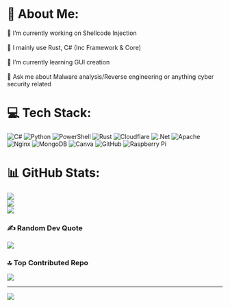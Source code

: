 # 💫 About Me:
🔭 I’m currently working on Shellcode Injection<br><br>🧠 I mainly use Rust, C# (Inc Framework & Core)<br><br>🌱 I’m currently learning GUI creation<br><br>💬 Ask me about Malware analysis/Reverse engineering or anything cyber security related


# 💻 Tech Stack:
![C#](https://img.shields.io/badge/c%23-%23239120.svg?style=flat&logo=csharp&logoColor=white) ![Python](https://img.shields.io/badge/python-3670A0?style=flat&logo=python&logoColor=ffdd54) ![PowerShell](https://img.shields.io/badge/PowerShell-%235391FE.svg?style=flat&logo=powershell&logoColor=white) ![Rust](https://img.shields.io/badge/rust-%23000000.svg?style=flat&logo=rust&logoColor=white) ![Cloudflare](https://img.shields.io/badge/Cloudflare-F38020?style=flat&logo=Cloudflare&logoColor=white) ![.Net](https://img.shields.io/badge/.NET-5C2D91?style=flat&logo=.net&logoColor=white) ![Apache](https://img.shields.io/badge/apache-%23D42029.svg?style=flat&logo=apache&logoColor=white) ![Nginx](https://img.shields.io/badge/nginx-%23009639.svg?style=flat&logo=nginx&logoColor=white) ![MongoDB](https://img.shields.io/badge/MongoDB-%234ea94b.svg?style=flat&logo=mongodb&logoColor=white) ![Canva](https://img.shields.io/badge/Canva-%2300C4CC.svg?style=flat&logo=Canva&logoColor=white) ![GitHub](https://img.shields.io/badge/github-%23121011.svg?style=flat&logo=github&logoColor=white) ![Raspberry Pi](https://img.shields.io/badge/-RaspberryPi-C51A4A?style=flat&logo=Raspberry-Pi)
# 📊 GitHub Stats:
![](https://github-readme-stats.vercel.app/api?username=gf3xr&theme=dark&hide_border=true&include_all_commits=false&count_private=false)<br/>
![](https://github-readme-streak-stats.herokuapp.com/?user=gf3xr&theme=dark&hide_border=true)<br/>
![](https://github-readme-stats.vercel.app/api/top-langs/?username=gf3xr&theme=dark&hide_border=true&include_all_commits=false&count_private=false&layout=compact)


### ✍️ Random Dev Quote
![](https://quotes-github-readme.vercel.app/api?type=horizontal&theme=tokyonight)

### 🔝 Top Contributed Repo
![](https://github-contributor-stats.vercel.app/api?username=gf3xr&limit=5&theme=tokyonight&combine_all_yearly_contributions=true)

---
[![](https://visitcount.itsvg.in/api?id=gf3xr&icon=8&color=9)](https://visitcount.itsvg.in)

